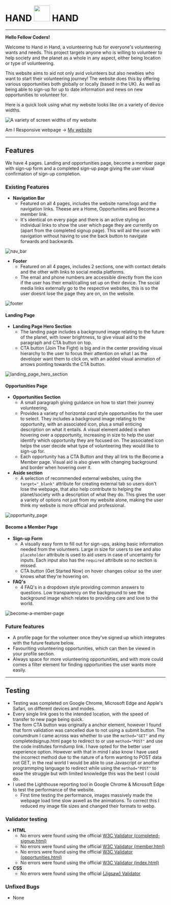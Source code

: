 # HAND <img src="https://raw.githubusercontent.com/FortAwesome/Font-Awesome/6.x/svgs/solid/hands-holding-circle.svg" width="50" height="50"> HAND

---

**Hello Fellow Coders!**

Welcome to Hand in Hand, a volunteering hub for everyone's volunteering wants and needs. This project targets anyone who is willing to volunteer to help society and the planet as a whole in any aspect, either being location or type of volunteering.

This website aims to aid not only avid volunteers but also newbies who want to start their volunteering journey! The website does this by offering various opportunities both globally or locally (based in the UK). As well as being able to sign-up for up to date information and news on new opportunities to volunteer for.

Here is a quick look using what my website looks like on a variety of device widths.

![A variety of screen widths of my website](/assets/README-file-images/A%20variety%20of%20different%20screen%20widths%20of%20website.png)

Am I Responsive webpage &rarr; [My website](https://ui.dev/amiresponsive?url=https://cjphawes.github.io/handinhand-project-1/)

---

## Features

We have 4 pages. Landing and opportunities page, become a member page with sign-up form and a completed sign-up page giving the user visual confirmation of sign-up completion.

### Existing Features

- **Navigation Bar**
  - Featured on all 4 pages, includes the website name/logo and the navigation links. Theese are a Home, Opportunities and Become a member link.
  - It's identical on every page and there is an active styling on individual links to show the user which page they are currently on (apart from the completed signup page). This will aid the user with navigation without having to use the back button to navigate forwards and backwards.

![nav_bar](/assets/README-file-images/nav-bar-of-handinhand-project.png)

- **Footer**
  - Featured on all 4 pages, includes 2 sections, one with contact details and the other with links to social media platforms.
  - The email and phone numbers are accessible directly from the icon if the user has their email/calling set up on their device. The social media links externally go to the respective websites, this is so the user doesnt lose the page they are on, on the website.

![footer](/assets/README-file-images/footer-of-handinhand-project.png)

#### Landing Page

- **Landing Page Hero Section**
  - The landing page includes a background image relating to the future of the planet, with lower brightness, to give visual aid to the paragraph and CTA button on top.
  - CTA button (Join The Fight) is big and in the center providing visual hierarchy to the user to focus their attention on what I as the developer want them to click on, with an added visual animation of arrows pointing towards the CTA button.

![landing_page_hero_section](/assets/README-file-images/landing-page-hero-section.png)

#### Opportunities Page

- **Opportunities Section**
  - A small paragraph giving guidance on how to start their jounrey volunteering.
  - Provides a variety of horizontal card style opportunities for the user to select. They includes a background image relating to the opportunity, with an associated icon, plus a small enticing description on what it entails. A visual element added is when hovering over a oppportunity, increasing in size to help the user identify which opportunity they are focused on. The associated icon helps the user decide what type of volunteering they would like to sign-up for.
  - Each opportunity has a CTA Button and they all link to the Become a Member page. Visual aid is also given with changing background and border when hovering over it.
- **Aside section**
  - A selection of recommended external websites, using the `target="_blank"` attribute for creating external tab so users don't lose the webpage, that also help contribute to helping the planet/society with a description of what they do. This gives the user a variety of options not just from my website alone, making the user think my website is more official and professional.

![opportunity_page](/assets/README-file-images/opportunities-page.png)

#### Become a Member Page

- **Sign-up Form**
  - A visually easy form to fill out for sign-ups, asking basic information needed from the volunteers. Large in size for users to see and also `placeholder` attribute is used to aid users in case of uncertainty for inputs. Each input also has the `required` attribute so no section is missed.
  - CTA button (Get Started Now) on hover changes colour so the user knows what they're hovering on.
- **FAQ's**
  - 4 FAQ's in a dropdown style providing common answers to questions. Low transparency on the background to see the background image which relates to providing care and love to the world.

![become-a-member-page](assets/README-file-images/become-a-member-page.png)

### Future features

- A profile page for the volunteer once they've signed up which integrates with the future feature below.
- Favouriting volunteering opportunities, which can then be viewed in your profile section.
- Always space for more volunteering opportunities, and with more could comes a filter element for finding opportunities the user wants more easily.

---

## Testing

- Testing was completed on Google Chrome, Microsoft Edge and Apple's Safari, on different devices and modes.
- Every single link goes to the intended location, with the speed of transfer to new page being quick.
- The form CTA button was originally a anchor element, however I found that form validation was cancelled due to not using a submit button. The conumdrum I came across was whether to use the `method="GET"` and my completedsignup.html page to redirect to or use `method="POST"` and use the code institutes formdump link. I have opted for the better user experience option. However with that in mind I also know I have used the incorrect method due to the nature of a form wanting to POST data not GET, in the real world I would be able to use Javascript or another programmping language to redirect while using the `method="POST"` to ease the struggle but with limited knowledge this was the best I could do.
- I used the Lighthouse reporting tool in Google Chrome & Microsoft Edge to test the performance of the website.
  - First time testing the performance, images massively made the webpage load time slow aswell as the animations. To correct this I reduced my image file sizes and changed their formats to webp.

### Validator testing

- **HTML**
  - No errors were found using the official [W3C Validator (completed-signup.html)](https://validator.w3.org/nu/?doc=https%3A%2F%2Fcjphawes.github.io%2Fhandinhand-project-1%2Fcompleted-signup.html)
  - No errors were found using the official [W3C Validator (member.html)](https://validator.w3.org/nu/?doc=https%3A%2F%2Fcjphawes.github.io%2Fhandinhand-project-1%2Fmember.html)
  - No errors were found using the official [W3C Validator (opportunities.html)](https://validator.w3.org/nu/?doc=https%3A%2F%2Fcjphawes.github.io%2Fhandinhand-project-1%2Fopportunities.html)
  - No errors were found using the official [W3C Validator (index.html)](https://validator.w3.org/nu/?doc=https%3A%2F%2Fcjphawes.github.io%2Fhandinhand-project-1%2Findex.html)
- **CSS**
  - No errors were found using the official [(Jigsaw) Validator](http://jigsaw.w3.org/css-validator/validator?lang=en&profile=css3svg&uri=https%3A%2F%2Fcjphawes.github.io%2Fhandinhand-project-1%2Fassets%2Fcss%2Fstyle.css&usermedium=all&vextwarning=&warning=1)

### Unfixed Bugs

- None
